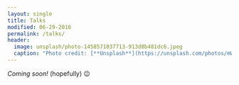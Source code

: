 ```yaml
---
layout: single
title: Talks
modified: 06-29-2016
permalink: /talks/
header:
  image: unsplash/photo-1458571037713-913d8b481dc6.jpeg
  caption: "Photo credit: [**Unsplash**](https://unsplash.com/photos/mWRR1xj95hg)"
---
```


_Coming soon!_ (hopefully) 😉